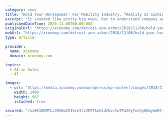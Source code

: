```yaml
---
category: news
title: "Hold Your Horsepower: For Mobility Industry, “Reality Is Sinking In”"
excerpt: "It sounded like pretty big news, but to understand company announcements about the commercial viability of driverless cars ... But as the artificial intelligence technology underpinning them ..."
publishedDateTime: 2020-11-08T00:00:00Z
originalUrl: "https://xconomy.com/detroit-ann-arbor/2018/11/08/hold-your-horsepower-for-mobility-industry-reality-is-sinking-in/"
webUrl: "https://xconomy.com/detroit-ann-arbor/2018/11/08/hold-your-horsepower-for-mobility-industry-reality-is-sinking-in/"
type: article

provider:
  name: Xconomy
  domain: xconomy.com

topics:
  - AI in Autos
  - AI

images:
  - url: "https://media.xconomy.com/wordpress/wp-content/images/2018/11/08104330/emil-jarfelt-131276-unsplash-e1541691976295.jpg"
    width: 1480
    height: 987
    isCached: true

secured: "/xz6K18KMTLcJRI6wVX3VLeIlz2M7TkuOid2Uv/CwTPa2XyYnnhyOKmymmRl+xgWjbXv1h+RUkWz9EMWq/6QI7u5JA5rNEAJpDh57BKoJBiW3zYc5J6ffVQt5NfbQPRpwcbwO+Q09bVzQzE82V+4Mc2yTa/o0dXb/FeYhcOA6GjLX/uMYUJJ9mWI2RlIgrUUHh8rQdrz1ki4QA6YzAfW/S94pRgTazpxWRD6NUdyn47iDHhG/eB77dCYvJ56v9JxeVB4fGqbTGTHzk057jNEdchnTTjLvXi5jfLKQSfRzSigfr/AHkkyu9JbN6OF41g7WrMG77YKmfYNvm06r2pvkVwSGyUWcpDkWy4EyqXc68s=;ccGUtO4TAahGB7+Q9Opdiw=="
---
```


